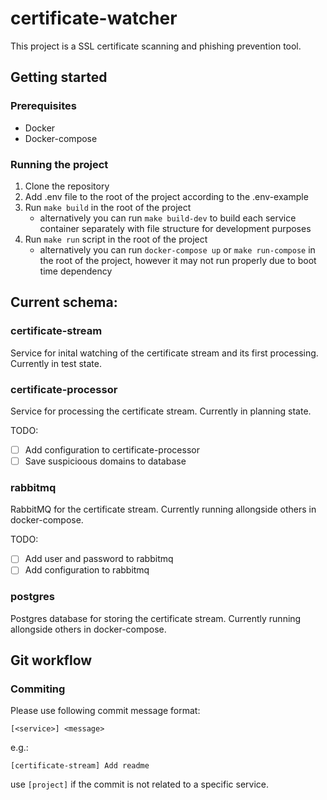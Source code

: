 # certificate-watcher

This project is a SSL certificate scanning and phishing prevention tool.

## Getting started

### Prerequisites

- Docker
- Docker-compose

### Running the project

1. Clone the repository
2. Add .env file to the root of the project according to the .env-example
3. Run `make build` in the root of the project
   - alternatively you can run `make build-dev` to build each service container separately with file structure for development purposes
4. Run `make run` script in the root of the project
   - alternatively you can run `docker-compose up` or `make run-compose` in the root of the project, however it may not run properly due to boot time dependency

## Current schema:

### certificate-stream

Service for inital watching of the certificate stream and its first processing. Currently in test state.

### certificate-processor

Service for processing the certificate stream. Currently in planning state.

TODO:
- [ ] Add configuration to certificate-processor
- [ ] Save suspicioous domains to database

### rabbitmq

RabbitMQ for the certificate stream. Currently running allongside others in docker-compose.

TODO:
- [ ] Add user and password to rabbitmq
- [ ] Add configuration to rabbitmq

### postgres

Postgres database for storing the certificate stream. Currently running allongside others in docker-compose.

## Git workflow

### Commiting

Please use following commit message format:

`[<service>] <message>`

e.g.:

`[certificate-stream] Add readme`

use `[project]` if the commit is not related to a specific service.
